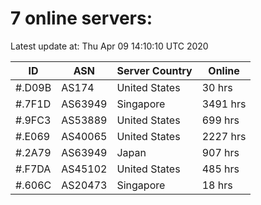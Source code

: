 # 7 online servers:

Latest update at: Thu Apr 09 14:10:10 UTC 2020

| ID | ASN | Server Country | Online |
| -- | --- | -------------- | ------ |
| #.D09B | AS174 | United States | 30 hrs |
| #.7F1D | AS63949 | Singapore | 3491 hrs |
| #.9FC3 | AS53889 | United States | 699 hrs |
| #.E069 | AS40065 | United States | 2227 hrs |
| #.2A79 | AS63949 | Japan | 907 hrs |
| #.F7DA | AS45102 | United States | 485 hrs |
| #.606C | AS20473 | Singapore | 18 hrs |


